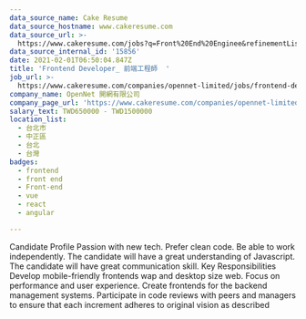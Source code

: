 ```yaml
---
data_source_name: Cake Resume
data_source_hostname: www.cakeresume.com
data_source_url: >-
  https://www.cakeresume.com/jobs?q=Front%20End%20Enginee&refinementList%5Blang_name%5D%5B0%5D=English&refinementList%5Bsalary_type%5D=per_year&range%5Bsalary_range%5D%5Bmin%5D=1000000
data_source_internal_id: '15856'
date: 2021-02-01T06:50:04.847Z
title: 'Frontend Developer_ 前端工程師  '
job_url: >-
  https://www.cakeresume.com/companies/opennet-limited/jobs/frontend-developer-front-end-engineer-a4d10c
company_name: OpenNet 開網有限公司
company_page_url: 'https://www.cakeresume.com/companies/opennet-limited'
salary_text: TWD650000 - TWD1500000
location_list:
  - 台北市
  - 中正區
  - 台北
  - 台灣
badges:
  - frontend
  - front end
  - Front-end
  - vue
  - react
  - angular

---
```


Candidate Profile Passion with new tech. Prefer clean code. Be able to work independently. The candidate will have a great understanding of Javascript. The candidate will have great communication skill. Key Responsibilities Develop mobile-friendly frontends wap and desktop size web. Focus on performance and user experience. Create frontends for the backend management systems. Participate in code reviews with peers and managers to ensure that each increment adheres to original vision as described